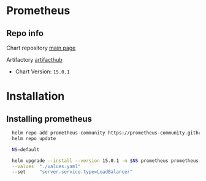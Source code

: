 # Prometheus

## Repo info

Chart repository [main page](https://prometheus.io/)

Artifactory [artifacthub](https://artifacthub.io/packages/helm/prometheus-community/prometheus)

- Chart Version: `15.0.1`

# Installation

## Installing prometheus

```sh
  helm repo add prometheus-community https://prometheus-community.github.io/helm-charts
  helm repo update

  NS=default

  helm upgrade --install --version 15.0.1 -n $NS prometheus prometheus-community/prometheus \
  --values  "./values.yaml"
  --set     "server.service.type=LoadBalancer"

```
